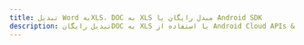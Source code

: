 ---title: تبدیل Word بهXLS، DOC به XLS مبدل رایگان یا Android SDKdescription: تبدیل رایگانDOC به XLS با استفاده از Android Cloud APIs & SDK. همچنین اسناد Microsoft Word و OpenOffice را در Cloud ایجاد، ویرایش و رندر کنید.---